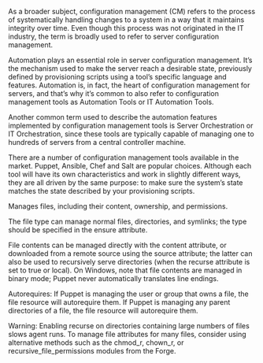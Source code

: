As a broader subject, configuration management (CM) refers to the process of systematically handling changes to a system in a way that it maintains integrity over time. Even though this process was not originated in the IT industry, the term is broadly used to refer to server configuration management.

Automation plays an essential role in server configuration management. It’s the mechanism used to make the server reach a desirable state, previously defined by provisioning scripts using a tool’s specific language and features. Automation is, in fact, the heart of configuration management for servers, and that’s why it’s common to also refer to configuration management tools as Automation Tools or IT Automation Tools.

Another common term used to describe the automation features implemented by configuration management tools is Server Orchestration or IT Orchestration, since these tools are typically capable of managing one to hundreds of servers from a central controller machine.

There are a number of configuration management tools available in the market. Puppet, Ansible, Chef and Salt are popular choices. Although each tool will have its own characteristics and work in slightly different ways, they are all driven by the same purpose: to make sure the system’s state matches the state described by your provisioning scripts.

Manages files, including their content, ownership, and permissions.

The file type can manage normal files, directories, and symlinks; the type should be specified in the ensure attribute.

File contents can be managed directly with the content attribute, or downloaded from a remote source using the source attribute; the latter can also be used to recursively serve directories (when the recurse attribute is set to true or local). On Windows, note that file contents are managed in binary mode; Puppet never automatically translates line endings.

Autorequires: If Puppet is managing the user or group that owns a file, the file resource will autorequire them. If Puppet is managing any parent directories of a file, the file resource will autorequire them.

Warning: Enabling recurse on directories containing large numbers of files slows agent runs. To manage file attributes for many files, consider using alternative methods such as the chmod_r, chown_r, or recursive_file_permissions modules from the Forge.
